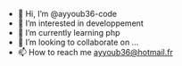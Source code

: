 - 👋 Hi, I’m @ayyoub36-code
- 👀 I’m interested in developpement 
- 🌱 I’m currently learning php
- 💞️ I’m looking to collaborate on ...
- 📫 How to reach me ayyoub36@hotmail.fr

<!---
ayyoub36-code/ayyoub36-code is a ✨ special ✨ repository because its `README.md` (this file) appears on your GitHub profile.
You can click the Preview link to take a look at your changes.
--->
